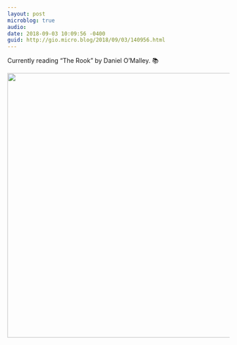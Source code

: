 ```yaml
---
layout: post
microblog: true
audio: 
date: 2018-09-03 10:09:56 -0400
guid: http://gio.micro.blog/2018/09/03/140956.html
---
```

Currently reading “The Rook” by Daniel O’Malley. 📚

<img src="http://microblog.stevegio.net/uploads/2018/c635a1afe2.jpg" width="600" height="600" />
